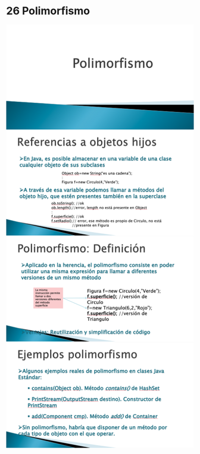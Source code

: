 # 26 Polimorfismo

<img src="images/26-01.png">

<img src="images/26-02.png">

<img src="images/26-03.png">

<img src="images/26-04.png">
